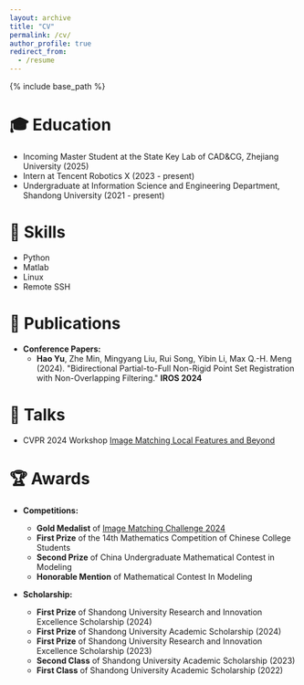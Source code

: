 ```yaml
---
layout: archive
title: "CV"
permalink: /cv/
author_profile: true
redirect_from:
  - /resume
---
```


{% include base_path %}

🎓 Education
======
* Incoming Master Student at the State Key Lab of CAD&CG, Zhejiang University (2025)
* Intern at Tencent Robotics X (2023 - present) 
* Undergraduate at Information Science and Engineering Department, Shandong University (2021 - present)

🔨 Skills
======
* Python
* Matlab
* Linux
* Remote SSH

📃 Publications
======
- **Conference Papers:**
  - **Hao Yu**, Zhe Min, Mingyang Liu, Rui Song, Yibin Li, Max Q.-H. Meng (2024). "Bidirectional Partial-to-Full Non-Rigid Point Set Registration with Non-Overlapping Filtering." **IROS 2024**

🎤 Talks
======
- CVPR 2024 Workshop [Image Matching Local Features and Beyond](https://www.youtube.com/watch?v=KG-_i12fU_A&t=14701s)

🏆 Awards
======
- **Competitions:**
  - **Gold Medalist** of [Image Matching Challenge 2024](https://www.kaggle.com/competitions/image-matching-challenge-2024/leaderboard)
  - **First Prize** of the 14th Mathematics Competition of Chinese College Students
  - **Second Prize** of China Undergraduate Mathematical Contest in Modeling
  - **Honorable Mention** of Mathematical Contest In Modeling

- **Scholarship:**
  - **First Prize** of Shandong University Research and Innovation Excellence Scholarship (2024)
  - **First Prize** of Shandong University Academic Scholarship (2024)
  - **First Prize** of Shandong University Research and Innovation Excellence Scholarship (2023)
  - **Second Class** of Shandong University Academic Scholarship (2023)
  - **First Class** of Shandong University Academic Scholarship (2022)
